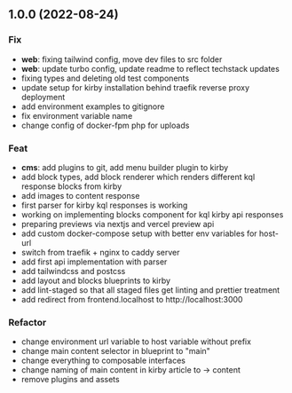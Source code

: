 ## 1.0.0 (2022-08-24)

### Fix

- **web**: fixing tailwind config, move dev files to src folder
- **web**: update turbo config, update readme to reflect techstack updates
- fixing types and deleting old test components
- update setup for kirby installation behind traefik reverse proxy deployment
- add environment examples to gitignore
- fix environment variable name
- change config of docker-fpm php for uploads

### Feat

- **cms**: add plugins to git, add menu builder plugin to kirby
- add block types, add block renderer which renders different kql response blocks from kirby
- add images to content response
- first parser for kirby kql responses is working
- working on implementing blocks component for kql kirby api responses
- preparing previews via nextjs and vercel preview api
- add custom docker-compose setup with better env variables for host-url
- switch from traefik + nginx to caddy server
- add first api implementation with parser
- add tailwindcss and postcss
- add layout and blocks blueprints to kirby
- add lint-staged so that all staged files get linting and prettier treatment
- add redirect from frontend.localhost to http://localhost:3000

### Refactor

- change environment url variable to host variable without prefix
- change main content selector in blueprint to "main"
- change everything to composable interfaces
- change naming of main content in kirby article to -> content
- remove plugins and assets
